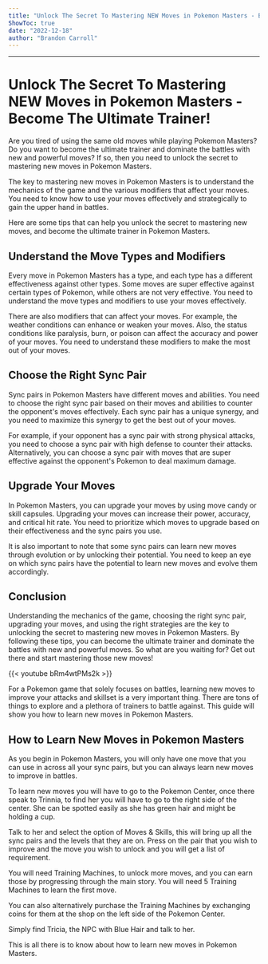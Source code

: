 ```yaml
---
title: "Unlock The Secret To Mastering NEW Moves in Pokemon Masters - Become The Ultimate Trainer!"
ShowToc: true 
date: "2022-12-18"
author: "Brandon Carroll"
---
```

*****
# Unlock The Secret To Mastering NEW Moves in Pokemon Masters - Become The Ultimate Trainer!

Are you tired of using the same old moves while playing Pokemon Masters? Do you want to become the ultimate trainer and dominate the battles with new and powerful moves? If so, then you need to unlock the secret to mastering new moves in Pokemon Masters.

The key to mastering new moves in Pokemon Masters is to understand the mechanics of the game and the various modifiers that affect your moves. You need to know how to use your moves effectively and strategically to gain the upper hand in battles.

Here are some tips that can help you unlock the secret to mastering new moves, and become the ultimate trainer in Pokemon Masters.

## Understand the Move Types and Modifiers

Every move in Pokemon Masters has a type, and each type has a different effectiveness against other types. Some moves are super effective against certain types of Pokemon, while others are not very effective. You need to understand the move types and modifiers to use your moves effectively.

There are also modifiers that can affect your moves. For example, the weather conditions can enhance or weaken your moves. Also, the status conditions like paralysis, burn, or poison can affect the accuracy and power of your moves. You need to understand these modifiers to make the most out of your moves.

## Choose the Right Sync Pair

Sync pairs in Pokemon Masters have different moves and abilities. You need to choose the right sync pair based on their moves and abilities to counter the opponent's moves effectively. Each sync pair has a unique synergy, and you need to maximize this synergy to get the best out of your moves.

For example, if your opponent has a sync pair with strong physical attacks, you need to choose a sync pair with high defense to counter their attacks. Alternatively, you can choose a sync pair with moves that are super effective against the opponent's Pokemon to deal maximum damage.

## Upgrade Your Moves

In Pokemon Masters, you can upgrade your moves by using move candy or skill capsules. Upgrading your moves can increase their power, accuracy, and critical hit rate. You need to prioritize which moves to upgrade based on their effectiveness and the sync pairs you use.

It is also important to note that some sync pairs can learn new moves through evolution or by unlocking their potential. You need to keep an eye on which sync pairs have the potential to learn new moves and evolve them accordingly.

## Conclusion

Understanding the mechanics of the game, choosing the right sync pair, upgrading your moves, and using the right strategies are the key to unlocking the secret to mastering new moves in Pokemon Masters. By following these tips, you can become the ultimate trainer and dominate the battles with new and powerful moves. So what are you waiting for? Get out there and start mastering those new moves!

{{< youtube bRm4wtPMs2k >}} 



For a Pokemon game that solely focuses on battles, learning new moves to improve your attacks and skillset is a very important thing. There are tons of things to explore and a plethora of trainers to battle against. This guide will show you how to learn new moves in Pokemon Masters.
 
## How to Learn New Moves in Pokemon Masters
 
As you begin in Pokemon Masters, you will only have one move that you can use in across all your sync pairs, but you can always learn new moves to improve in battles.
 
To learn new moves you will have to go to the Pokemon Center, once there speak to Trinnia, to find her you will have to go to the right side of the center. She can be spotted easily as she has green hair and might be holding a cup.
 
Talk to her and select the option of Moves & Skills, this will bring up all the sync pairs and the levels that they are on. Press on the pair that you wish to improve and the move you wish to unlock and you will get a list of requirement.
 
You will need Training Machines, to unlock more moves, and you can earn those by progressing through the main story. You will need 5 Training Machines to learn the first move.
 
You can also alternatively purchase the Training Machines by exchanging coins for them at the shop on the left side of the Pokemon Center.
 
Simply find Tricia, the NPC with Blue Hair and talk to her.
 
This is all there is to know about how to learn new moves in Pokemon Masters.




